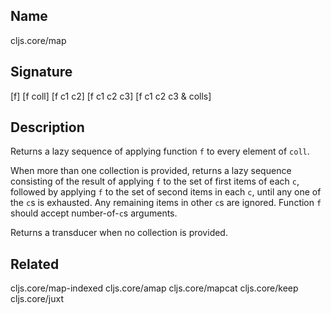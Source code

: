 ## Name
cljs.core/map

## Signature
[f]
[f coll]
[f c1 c2]
[f c1 c2 c3]
[f c1 c2 c3 & colls]

## Description

Returns a lazy sequence of applying function `f` to every element of `coll`.

When more than one collection is provided, returns a lazy sequence consisting of
the result of applying `f` to the set of first items of each `c`, followed by
applying `f` to the set of second items in each `c`, until any one of the `c`s
is exhausted. Any remaining items in other `c`s are ignored. Function `f` should
accept number-of-`c`s arguments.

Returns a transducer when no collection is provided.

## Related
cljs.core/map-indexed
cljs.core/amap
cljs.core/mapcat
cljs.core/keep
cljs.core/juxt
